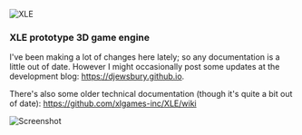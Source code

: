 ![XLE](https://djewsbury.github.io/media/xlelogo3.png)

### XLE prototype 3D game engine

I've been making a lot of changes here lately; so any documentation is a little out of date. However I might occasionally post some updates at the development blog: https://djewsbury.github.io.

There's also some older technical documentation (though it's quite a bit out of date): https://github.com/xlgames-inc/XLE/wiki

![Screenshot](https://djewsbury.github.io/media/CaptainSplitBrightLogo.png)
